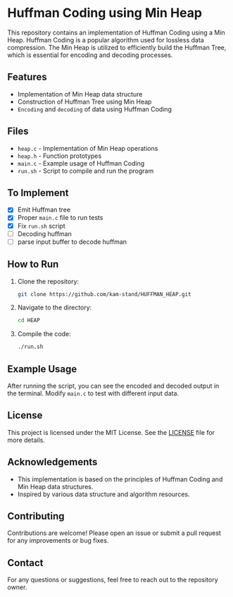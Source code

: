 # Huffman Coding using Min Heap

This repository contains an implementation of Huffman Coding using a Min Heap. Huffman Coding is a popular algorithm used for lossless data compression. The Min Heap is utilized to efficiently build the Huffman Tree, which is essential for encoding and decoding processes.

## Features

- Implementation of Min Heap data structure
- Construction of Huffman Tree using Min Heap
- `Encoding` and `decoding` of data using Huffman Coding

## Files

- `heap.c` - Implementation of Min Heap operations
- `heap.h` - Function prototypes
- `main.c` - Example usage of Huffman Coding
- `run.sh` - Script to compile and run the program

## To Implement

- [x] Emit Huffman tree
- [x] Proper `main.c` file to run tests
- [x] Fix `run.sh` script
- [ ] Decoding huffman
- [ ] parse input buffer to decode huffman

## How to Run

1. Clone the repository:
   ```sh
   git clone https://github.com/kam-stand/HUFFMAN_HEAP.git
   ```
2. Navigate to the directory:
   ```sh
   cd HEAP
   ```
3. Compile the code:
   ```sh
   ./run.sh
   ```

## Example Usage

After running the script, you can see the encoded and decoded output in the terminal. Modify `main.c` to test with different input data.

## License

This project is licensed under the MIT License. See the [LICENSE](LICENSE) file for more details.

## Acknowledgements

- This implementation is based on the principles of Huffman Coding and Min Heap data structures.
- Inspired by various data structure and algorithm resources.

## Contributing

Contributions are welcome! Please open an issue or submit a pull request for any improvements or bug fixes.

## Contact

For any questions or suggestions, feel free to reach out to the repository owner.

